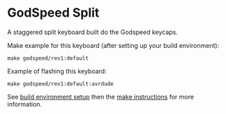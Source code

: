 GodSpeed Split
====

A staggered split keyboard built do the Godspeed keycaps.

Make example for this keyboard (after setting up your build environment):

    make godspeed/rev1:default

Example of flashing this keyboard:

    make godspeed/rev1:default:avrdude

See [build environment setup](https://docs.qmk.fm/#/getting_started_build_tools) then the [make instructions](https://docs.qmk.fm/#/getting_started_make_guide) for more information.


